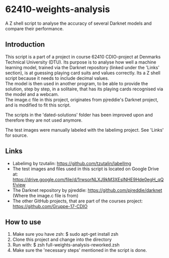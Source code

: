 # 62410-weights-analysis
A Z shell script to analyse the accuracy of several Darknet models and compare their performance.

## Introduction
This script is a part of a project in course 62410 CDIO-project at Denmarks Technical University (DTU). Its purpose is to analyse how well a machine learning model, trained via the Darknet repository (linked under the 'Links' section), is at guessing playing card suits and values correctly. Its a Z shell script because it needs to include decimal values.  
The model is then used in another program, to be able to provide the solution, step by step, in a solitaire, that has its playing cards recognised via the model and a webcam.  
The image.c file in this project, originates from pjreddie's Darknet project, and is modified to fit this script.

The scripts in the 'dated-solutions' folder has been improved upon and therefore they are not used anymore.

The test images were manually labeled with the labelimg project. See 'Links' for source.

## Links
* Labelimg by tzutalin: https://github.com/tzutalin/labelImg  
* The test images and files used in this script is located on Google Drive at: https://drive.google.com/file/d/1rwsorNLXJ9kM3XEsINHE9Hde0egH_qQf/view  
* The Darknet repository by pjreddie: https://github.com/pjreddie/darknet (Where the image.c file is from)  
* The other GitHub projects, that are part of the courses project: https://github.com/Gruppe-17-CDIO  

## How to use
1. Make sure you have zsh: $ sudo apt-get install zsh
2. Clone this project and change into the directory
3. Run with: $ zsh full-weights-analysis-reworked.zsh
4. Make sure the 'necessary steps' mentioned in the script is done.

